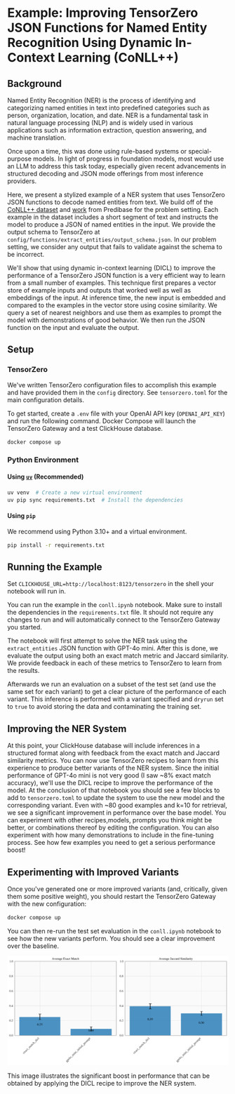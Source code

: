 # Example: Improving TensorZero JSON Functions for Named Entity Recognition Using Dynamic In-Context Learning (CoNLL++)

## Background

Named Entity Recognition (NER) is the process of identifying and categorizing named entities in text into predefined categories such as person, organization, location, and date. NER is a fundamental task in natural language processing (NLP) and is widely used in various applications such as information extraction, question answering, and machine translation.

Once upon a time, this was done using rule-based systems or special-purpose models. In light of progress in foundation models, most would use an LLM to address this task today, especially given recent advancements in structured decoding and JSON mode offerings from most inference providers.

Here, we present a stylized example of a NER system that uses TensorZero JSON functions to decode named entities from text.
We build off of the [CoNLL++ dataset](https://arxiv.org/abs/1909.01441v1) and [work](https://predibase.com/blog/lorax-outlines-better-json-extraction-with-structured-generation-and-lora) from Predibase for the problem setting.
Each example in the dataset includes a short segment of text and instructs the model to produce a JSON of named entities in the input.
We provide the output schema to TensorZero at `config/functions/extract_entities/output_schema.json`.
In our problem setting, we consider any output that fails to validate against the schema to be incorrect.

We'll show that using dynamic in-context learning (DICL) to improve the performance of a TensorZero JSON function is a very efficient way to learn from a small number of examples.
This technique first prepares a vector store of example inputs and outputs that worked well as well as embeddings of the input.
At inference time, the new input is embedded and compared to the examples in the vector store using cosine similarity.
We query a set of nearest neighbors and use them as examples to prompt the model with demonstrations of good behavior.
We then run the JSON function on the input and evaluate the output.

## Setup

### TensorZero

We've written TensorZero configuration files to accomplish this example and have provided them in the `config` directory.
See `tensorzero.toml` for the main configuration details.

To get started, create a `.env` file with your OpenAI API key (`OPENAI_API_KEY`) and run the following command.
Docker Compose will launch the TensorZero Gateway and a test ClickHouse database.

```bash
docker compose up
```

### Python Environment

#### Using [`uv`](https://github.com/astral-sh/uv) (Recommended)

```bash
uv venv  # Create a new virtual environment
uv pip sync requirements.txt  # Install the dependencies
```

#### Using `pip`

We recommend using Python 3.10+ and a virtual environment.

```bash
pip install -r requirements.txt
```

## Running the Example

Set `CLICKHOUSE_URL=http://localhost:8123/tensorzero` in the shell your notebook will run in.

You can run the example in the `conll.ipynb` notebook.
Make sure to install the dependencies in the `requirements.txt` file.
It should not require any changes to run and will automatically connect to the TensorZero Gateway you started.

The notebook will first attempt to solve the NER task using the `extract_entities` JSON function with GPT-4o mini.
After this is done, we evaluate the output using both an exact match metric and Jaccard similarity.
We provide feedback in each of these metrics to TensorZero to learn from the results.

Afterwards we run an evaluation on a subset of the test set (and use the same set for each variant) to get a clear picture of the performance of each variant.
This inference is performed with a variant specified and `dryrun` set to `true` to avoid storing the data and contaminating the training set.

## Improving the NER System

At this point, your ClickHouse database will include inferences in a structured format along with feedback from the exact match and Jaccard similarity metrics.
You can now use TensorZero recipes to learn from this experience to produce better variants of the NER system.
Since the initial performance of GPT-4o mini is not very good (I saw ~8% exact match accuracy), we'll use the DICL recipe to improve the performance of the model.
At the conclusion of that notebook you should see a few blocks to add to `tensorzero.toml` to update the system to use the new model and the corresponding variant.
Even with ~80 good examples and k=10 for retrieval, we see a significant improvement in performance over the base model.
You can experiment with other recipes,models, prompts you think might be better, or combinations thereof by editing the configuration.
You can also experiment with how many demonstrations to include in the fine-tuning process.
See how few examples you need to get a serious performance boost!

## Experimenting with Improved Variants

Once you've generated one or more improved variants (and, critically, given them some positive weight), you should restart the TensorZero Gateway with the new configuration:

```bash
docker compose up
```

You can then re-run the test set evaluation in the `conll.ipynb` notebook to see how the new variants perform.
You should see a clear improvement over the baseline.

![DICL Performance Improvement](img/example_dicl_performance.png)

This image illustrates the significant boost in performance that can be obtained by applying the DICL recipe to improve the NER system.
